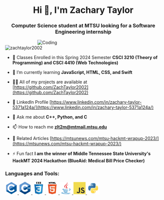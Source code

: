 <h1 align="center">Hi 👋, I'm Zachary Taylor</h1>
<h3 align="center">Computer Science student at MTSU looking for a Software Engineering internship</h3>
<img align="right" alt="Coding" width="400" src=https://mtsunews.com/wp-content/uploads/2023/01/2023-MTSU-HackMT1-100.jpg>

<p align="left"> <img src="https://komarev.com/ghpvc/?username=zachtaylor2002&label=Profile%20views&color=0e75b6&style=flat" alt="zachtaylor2002" /> </p>

- 🔭 Classes Enrolled in this Spring 2024 Semester **CSCI 3210 (Theory of Programming) and CSCI 4410 (Web Technologies)**

- 🌱 I’m currently learning **JavaScript, HTML, CSS, and Swift**

- 👨‍💻 All of my projects are available at [https://github.com/ZachTaylor2002](https://github.com/ZachTaylor2002)

- 📝 LinkedIn Profile [https://www.linkedin.com/in/zachary-taylor-5371a124a/](https://www.linkedin.com/in/zachary-taylor-5371a124a/)

- 💬 Ask me about **C++, Python, and C**

- 📫 How to reach me **zlt2m@mtmail.mtsu.edu**

- 📄 Related Articles [https://mtsunews.com/mtsu-hackmt-wrapup-2023/](https://mtsunews.com/mtsu-hackmt-wrapup-2023/)

- ⚡ Fun fact **I am the winner of Middle Tennessee State University's HackMT 2024 Hackathon (BlueAid: Medical Bill Price Checker)**

<p align="left">
</p>

<h3 align="left">Languages and Tools:</h3>
<p align="left"> <a href="https://www.cprogramming.com/" target="_blank" rel="noreferrer"> <img src="https://raw.githubusercontent.com/devicons/devicon/master/icons/c/c-original.svg" alt="c" width="40" height="40"/> </a> <a href="https://www.w3schools.com/cpp/" target="_blank" rel="noreferrer"> <img src="https://raw.githubusercontent.com/devicons/devicon/master/icons/cplusplus/cplusplus-original.svg" alt="cplusplus" width="40" height="40"/> </a> <a href="https://www.w3schools.com/css/" target="_blank" rel="noreferrer"> <img src="https://raw.githubusercontent.com/devicons/devicon/master/icons/css3/css3-original-wordmark.svg" alt="css3" width="40" height="40"/> </a> <a href="https://www.w3.org/html/" target="_blank" rel="noreferrer"> <img src="https://raw.githubusercontent.com/devicons/devicon/master/icons/html5/html5-original-wordmark.svg" alt="html5" width="40" height="40"/> </a> <a href="https://www.java.com" target="_blank" rel="noreferrer"> <img src="https://raw.githubusercontent.com/devicons/devicon/master/icons/java/java-original.svg" alt="java" width="40" height="40"/> </a> <a href="https://developer.mozilla.org/en-US/docs/Web/JavaScript" target="_blank" rel="noreferrer"> <img src="https://raw.githubusercontent.com/devicons/devicon/master/icons/javascript/javascript-original.svg" alt="javascript" width="40" height="40"/> </a> <a href="https://www.python.org" target="_blank" rel="noreferrer"> <img src="https://raw.githubusercontent.com/devicons/devicon/master/icons/python/python-original.svg" alt="python" width="40" height="40"/> </a> </p>

